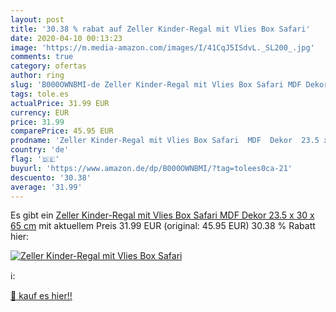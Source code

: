 ```yaml
---
layout: post
title: '30.38 % rabat auf Zeller Kinder-Regal mit Vlies Box Safari'
date: 2020-04-10 00:13:23
image: 'https://m.media-amazon.com/images/I/41CqJ5ISdvL._SL200_.jpg'
comments: true
category: ofertas
author: ring
slug: 'B000OWNBMI-de Zeller Kinder-Regal mit Vlies Box Safari MDF Dekor 23.5 x...'
tags: tole.es
actualPrice: 31.99 EUR
currency: EUR
price: 31.99
comparePrice: 45.95 EUR
prodname: 'Zeller Kinder-Regal mit Vlies Box Safari  MDF  Dekor  23.5 x 30 x 65 cm'
country: 'de'
flag: '🇩🇪'
buyurl: 'https://www.amazon.de/dp/B000OWNBMI/?tag=tolees0ca-21'
descuento: '30.38'
average: '31.99'
---
```


Es gibt ein [Zeller Kinder-Regal mit Vlies Box Safari  MDF  Dekor  23.5 x 30 x 65 cm](https://www.amazon.de/dp/B000OWNBMI/?tag=tolees0ca-21) mit aktuellem Preis 31.99 EUR (original: 45.95 EUR) 30.38 % Rabatt hier:

[![Zeller Kinder-Regal mit Vlies Box Safari](https://m.media-amazon.com/images/I/41CqJ5ISdvL._SL200_.jpg)](https://www.amazon.de/dp/B000OWNBMI/?tag=tolees0ca-21)

ℹ️:


[🛒 kauf es hier!!](https://www.amazon.de/dp/B000OWNBMI/?tag=tolees0ca-21)
